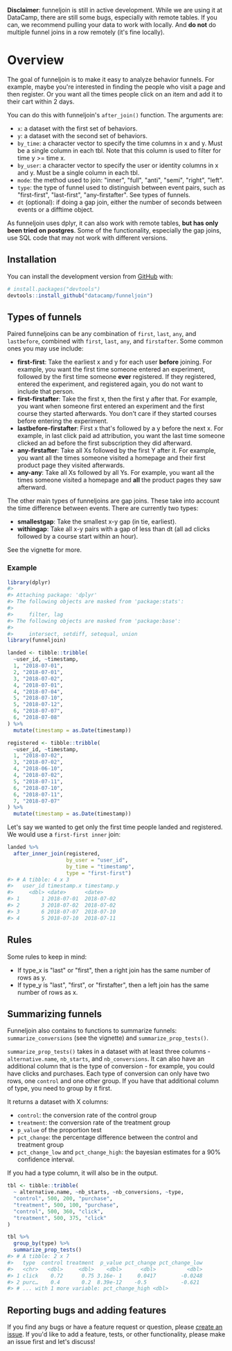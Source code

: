
<!-- README.md is generated from README.Rmd. Please edit that file -->
**Disclaimer**: funneljoin is still in active development. While we are using it at DataCamp, there are still some bugs, especially with remote tables. If you can, we recommend pulling your data to work with locally. And **do not** do multiple funnel joins in a row remotely (it's fine locally).

Overview
========

The goal of funneljoin is to make it easy to analyze behavior funnels. For example, maybe you're interested in finding the people who visit a page and then register. Or you want all the times people click on an item and add it to their cart within 2 days.

You can do this with funneljoin's `after_join()` function. The arguments are:

-   `x`: a dataset with the first set of behaviors.
-   `y`: a dataset with the second set of behaviors.
-   `by_time`: a character vector to specify the time columns in x and y. Must be a single column in each tbl. Note that this column is used to filter for time y &gt;= time x.
-   `by_user`: a character vector to specify the user or identity columns in x and y. Must be a single column in each tbl.
-   `mode`: the method used to join: "inner", "full", "anti", "semi", "right", "left".
-   `type`: the type of funnel used to distinguish between event pairs, such as "first-first", "last-first", "any-firstafter". See types of funnels.
-   `dt` (optional): if doing a gap join, either the number of seconds between events or a difftime object.

As funneljoin uses dplyr, it can also work with remote tables, **but has only been tried on postgres**. Some of the functionality, especially the gap joins, use SQL code that may not work with different versions.

Installation
------------

You can install the development version from [GitHub](https://github.com/) with:

``` r
# install.packages("devtools")
devtools::install_github("datacamp/funneljoin")
```

Types of funnels
----------------

Paired funneljoins can be any combination of `first`, `last`, `any`, and `lastbefore`, combined with `first`, `last`, `any`, and `firstafter`. Some common ones you may use include:

-   **first-first**: Take the earliest x and y for each user **before** joining. For example, you want the first time someone entered an experiment, followed by the first time someone **ever** registered. If they registered, entered the experiment, and registered again, you do not want to include that person.
-   **first-firstafter**: Take the first x, then the first y after that. For example, you want when someone first entered an experiment and the first course they started afterwards. You don't care if they started courses before entering the experiment.
-   **lastbefore-firstafter**: First x that's followed by a y before the next x. For example, in last click paid ad attribution, you want the last time someone clicked an ad before the first subscription they did afterward.
-   **any-firstafter**: Take all Xs followed by the first Y after it. For example, you want all the times someone visited a homepage and their first product page they visited afterwards.
-   **any-any**: Take all Xs followed by all Ys. For example, you want all the times someone visited a homepage and **all** the product pages they saw afterward.

The other main types of funneljoins are gap joins. These take into account the time difference between events. There are currently two types:

-   **smallestgap**: Take the smallest x-y gap (in tie, earliest).
-   **withingap**: Take all x-y pairs with a gap of less than dt (all ad clicks followed by a course start within an hour).

See the vignette for more.

### Example

``` r
library(dplyr)
#> 
#> Attaching package: 'dplyr'
#> The following objects are masked from 'package:stats':
#> 
#>     filter, lag
#> The following objects are masked from 'package:base':
#> 
#>     intersect, setdiff, setequal, union
library(funneljoin)
```

``` r
landed <- tibble::tribble(
  ~user_id, ~timestamp,
  1, "2018-07-01",
  2, "2018-07-01",
  3, "2018-07-02",
  4, "2018-07-01",
  4, "2018-07-04",
  5, "2018-07-10",
  5, "2018-07-12",
  6, "2018-07-07",
  6, "2018-07-08"
) %>%
  mutate(timestamp = as.Date(timestamp))

registered <- tibble::tribble(
  ~user_id, ~timestamp,
  1, "2018-07-02",
  3, "2018-07-02",
  4, "2018-06-10",
  4, "2018-07-02",
  5, "2018-07-11",
  6, "2018-07-10",
  6, "2018-07-11",
  7, "2018-07-07"
) %>%
  mutate(timestamp = as.Date(timestamp))
```

Let's say we wanted to get only the first time people landed and registered. We would use a `first-first inner` join:

``` r
landed %>%
  after_inner_join(registered, 
                   by_user = "user_id",
                   by_time = "timestamp",
                   type = "first-first")
#> # A tibble: 4 x 3
#>   user_id timestamp.x timestamp.y
#>     <dbl> <date>      <date>     
#> 1       1 2018-07-01  2018-07-02 
#> 2       3 2018-07-02  2018-07-02 
#> 3       6 2018-07-07  2018-07-10 
#> 4       5 2018-07-10  2018-07-11
```

Rules
-----

Some rules to keep in mind:

-   If type\_x is "last" or "first", then a right join has the same number of rows as y.
-   If type\_y is "last", "first", or "firstafter", then a left join has the same number of rows as x.

Summarizing funnels
-------------------

Funneljoin also contains to functions to summarize funnels: `summarize_conversions` (see the vignette) and `summarize_prop_tests()`.

`summarize_prop_tests()` takes in a dataset with at least three columns - `alternative.name`, `nb_starts`, and `nb_conversions`. It can also have an additional column that is the type of conversion - for example, you could have clicks and purchases. Each type of conversion can only have two rows, one `control` and one other group. If you have that additional column of type, you need to group by it first.

It returns a dataset with X columns:

-   `control`: the conversion rate of the control group
-   `treatment`: the conversion rate of the treatment group
-   `p_value` of the proportion test
-   `pct_change`: the percentage difference between the control and treatment group
-   `pct_change_low` and `pct_change_high`: the bayesian estimates for a 90% confidence interval.

If you had a type column, it will also be in the output.

``` r
tbl <- tibble::tribble(
  ~ alternative.name, ~nb_starts, ~nb_conversions, ~type,
  "control", 500, 200, "purchase",
  "treatment", 500, 100, "purchase", 
  "control", 500, 360, "click",
  "treatment", 500, 375, "click"
)

tbl %>%
  group_by(type) %>%
  summarize_prop_tests()
#> # A tibble: 2 x 7
#>   type  control treatment  p_value pct_change pct_change_low
#>   <chr>   <dbl>     <dbl>    <dbl>      <dbl>          <dbl>
#> 1 click    0.72      0.75 3.16e- 1     0.0417        -0.0248
#> 2 purc…    0.4       0.2  8.39e-12    -0.5           -0.621 
#> # ... with 1 more variable: pct_change_high <dbl>
```

Reporting bugs and adding features
----------------------------------

If you find any bugs or have a feature request or question, please [create an issue](https://github.com/datacamp/funneljoin/issues/new). If you'd like to add a feature, tests, or other functionality, please make an issue first and let's discuss!
